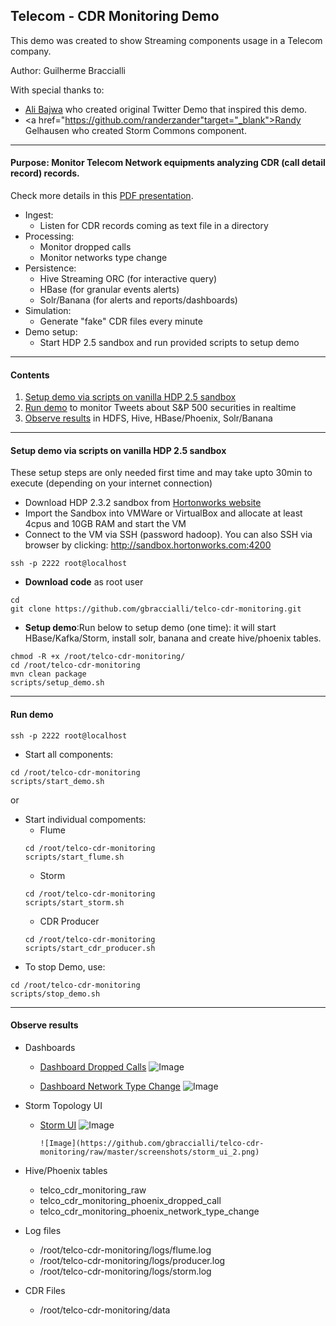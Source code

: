 ## Telecom - CDR Monitoring Demo

This demo was created to show Streaming components usage in a Telecom company.

Author: Guilherme Braccialli

With special thanks to:
  - <a href="https://github.com/abajwa-hw" target="_blank">Ali Bajwa</a> who created original Twitter Demo that inspired this demo.
  - <a href="https://github.com/randerzander"target="_blank">Randy Gelhausen</a> who created Storm Commons component.

------------------

#### Purpose: Monitor Telecom Network equipments analyzing CDR (call detail record) records.

Check more details in this [PDF presentation](https://github.com/gbraccialli/telco-cdr-monitoring/raw/master/docs/CDR-Monitoring-Demo.pdf).

- Ingest: 
  - Listen for CDR records coming as text file in a directory
- Processing:
  - Monitor dropped calls
  - Monitor networks type change
- Persistence:
  - Hive Streaming ORC (for interactive query) 
  - HBase (for granular events alerts)
  - Solr/Banana (for alerts and reports/dashboards)
- Simulation:
  -  Generate "fake" CDR files every minute 
- Demo setup:
  - Start HDP 2.5 sandbox and run provided scripts to setup demo 

------------------
	
#### Contents

1. [Setup demo via scripts on vanilla HDP 2.5 sandbox](https://github.com/gbraccialli/telco-cdr-monitoring#setup-demo-via-scripts-on-vanilla-hdp-232-sandbox)
2. [Run demo](https://github.com/gbraccialli/telco-cdr-monitoring#run-demo) to monitor Tweets about S&P 500 securities in realtime
3. [Observe results](https://github.com/gbraccialli/telco-cdr-monitoring#observe-results) in HDFS, Hive, HBase/Phoenix, Solr/Banana

---------------------

#### Setup demo via scripts on vanilla HDP 2.5 sandbox

These setup steps are only needed first time and may take upto 30min to execute (depending on your internet connection)

- Download HDP 2.3.2 sandbox from [Hortonworks website](http://hortonworks.com/products/hortonworks-sandbox/) 
- Import the Sandbox into VMWare or VirtualBox and allocate at least 4cpus and 10GB RAM and start the VM
- Connect to the VM via SSH (password hadoop). You can also SSH via browser by clicking: http://sandbox.hortonworks.com:4200
```
ssh -p 2222 root@localhost
```

- **Download code** as root user
```
cd
git clone https://github.com/gbraccialli/telco-cdr-monitoring.git	
```

- **Setup demo**:Run below to setup demo (one time): it will start HBase/Kafka/Storm, install solr, banana and create hive/phoenix tables.
```
chmod -R +x /root/telco-cdr-monitoring/
cd /root/telco-cdr-monitoring
mvn clean package
scripts/setup_demo.sh
```

---------------------

#### Run demo

```
ssh -p 2222 root@localhost
```

- Start all components:
```
cd /root/telco-cdr-monitoring
scripts/start_demo.sh
```
or 
- Start individual compoments:
  - Flume
  ```
  cd /root/telco-cdr-monitoring
  scripts/start_flume.sh
  ```
  - Storm
  ```
  cd /root/telco-cdr-monitoring
  scripts/start_storm.sh
  ```
  - CDR Producer
  ```
  cd /root/telco-cdr-monitoring
  scripts/start_cdr_producer.sh
  ```
- To stop Demo, use:
```
cd /root/telco-cdr-monitoring
scripts/stop_demo.sh
```

---------------------

#### Observe results

- Dashboards
  - <a href="http://localhost:8983/solr/banana/index.html#/dashboard/file/droppedcalls.json" target="_blank"> Dashboard Dropped Calls</a>
        ![Image](https://github.com/gbraccialli/telco-cdr-monitoring/raw/master/screenshots/dropped_call_dashboard.png)

  - <a href="http://localhost:8983/solr/banana/index.html#/dashboard/file/networktypechange.json" target="_blank"> Dashboard Network Type Change</a>
        ![Image](https://github.com/gbraccialli/telco-cdr-monitoring/raw/master/screenshots/network_change_dashboard.png)
 
- Storm Topology UI
  - <a href="http://localhost:8744/index.html" target="_blank"> Storm UI</a>
        ![Image](https://github.com/gbraccialli/telco-cdr-monitoring/raw/master/screenshots/storm_ui_1.png)

        ![Image](https://github.com/gbraccialli/telco-cdr-monitoring/raw/master/screenshots/storm_ui_2.png)

- Hive/Phoenix tables
  - telco_cdr_monitoring_raw
  - telco_cdr_monitoring_phoenix_dropped_call
  - telco_cdr_monitoring_phoenix_network_type_change

- Log files
  - /root/telco-cdr-monitoring/logs/flume.log
  - /root/telco-cdr-monitoring/logs/producer.log
  - /root/telco-cdr-monitoring/logs/storm.log

- CDR Files
  - /root/telco-cdr-monitoring/data
  
